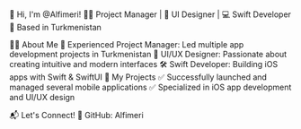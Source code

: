 🚀 Hi, I'm @Alfimeri!
👨‍💼 Project Manager | 🎨 UI Designer | 💻 Swift Developer
📍 Based in Turkmenistan

👨‍💻 About Me
🎯 Experienced Project Manager: Led multiple app development projects in Turkmenistan
🎨 UI/UX Designer: Passionate about creating intuitive and modern interfaces
🛠 Swift Developer: Building iOS apps with Swift & SwiftUI
📱 My Projects
✅ Successfully launched and managed several mobile applications
✅ Specialized in iOS app development and UI/UX design

📬 Let's Connect!
💼 GitHub: Alfimeri
